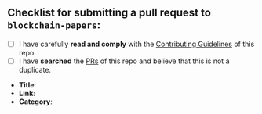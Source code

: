 <!--
  Hi there! Thank you for submitting a PR!

  Before submitting, let's make sure of a few things.
  Please ensure the following boxes are ticked if they apply.
  If they do not, please try and fulfill them first.
-->

<!-- Checked checkbox should look like this: [x] -->

## Checklist for submitting a pull request to `blockchain-papers`:

- [ ] I have carefully **read and comply** with the [Contributing Guidelines](https://github.com/decrypto-org/blockchain-papers/blob/master/CONTRIBUTING.md) of this repo.
- [ ] I have **searched** the [PRs](https://github.com/decrypto-org/blockchain-papers/pulls) of this repo and believe that this is not a duplicate.

<!-- 
  Once all boxes are ticked, it would be very helpful if you could fill in the
  following list with the appropriate information.
--> 

- **Title**: <!-- Replace with paper's title -->
- **Link**: <!-- Replace with link to paper -->
- **Category**: <!-- Replace with appropriate category -->